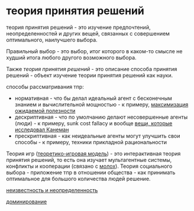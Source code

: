 # теория принятия решений
теория принятия решений - это изучение предпочтений, неопределенностей и других вещей, связанных с совершением оптимального, наилучшего выбора.

Правильный выбор - это выбор, итог которого в каком-то смысле не худший итога любого другого возможного выбора.

Также _теория принятия решений_ - это описание способа принятия решений - объект изучение теории принятия решений как науки.

способы рассматривания тпр:

*   нормативная - что бы делал идеальный агент с бесконечным знанием и вычислительной мощностью - к примеру, [максимизация ожидаемой полезности](%D0%BE%D0%B6%D0%B8%D0%B4%D0%B0%D0%B5%D0%BC%D0%B0%D1%8F%20%D0%BF%D0%BE%D0%BB%D0%B5%D0%B7%D0%BD%D0%BE%D1%81%D1%82%D1%8C)
*   дескриптивная - что по умолчанию делают несовершенные агенты (люди) - к примеру, sunk cost fallacy и вообще [вещи, которые исследовал Канеман](%D0%9F%D0%B5%D1%80%D0%B2%D0%BE%D1%81%D0%B8%D1%81%D1%82%D0%B5%D0%BC%D0%BD%D0%BE%D0%B5%20%D0%BC%D1%8B%D1%88%D0%BB%D0%B5%D0%BD%D0%B8%D0%B5)
*   прескриптивная - как неидеальные агенты могут улучшить свои способы - к примеру, техники прикладной рациональности

Теория игр ([теоретико-игровая модель](%D1%82%D0%B5%D0%BE%D1%80%D0%B5%D1%82%D0%B8%D0%BA%D0%BE-%D0%B8%D0%B3%D1%80%D0%BE%D0%B2%D0%B0%D1%8F%20%D0%BC%D0%BE%D0%B4%D0%B5%D0%BB%D1%8C)) - это интерактивная теория принятия решений, то есть она изучает мультагентные системы, конфликты и кооперации (связано с [молох](%D0%BC%D0%BE%D0%BB%D0%BE%D1%85)). Теория социального выбора - приложение тпр в отношении общества - как принимать оптимальное для большого количества людей решение.

[неизвестность и неопределенность](%D0%BD%D0%B5%D0%B8%D0%B7%D0%B2%D0%B5%D1%81%D1%82%D0%BD%D0%BE%D1%81%D1%82%D1%8C%20%D0%B8%20%D0%BD%D0%B5%D0%BE%D0%BF%D1%80%D0%B5%D0%B4%D0%B5%D0%BB%D0%B5%D0%BD%D0%BD%D0%BE%D1%81%D1%82%D1%8C)

[доминирование](%D0%B4%D0%BE%D0%BC%D0%B8%D0%BD%D0%B8%D1%80%D0%BE%D0%B2%D0%B0%D0%BD%D0%B8%D0%B5)